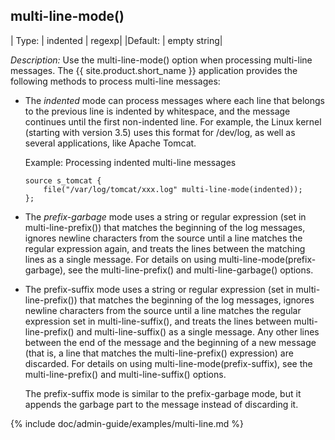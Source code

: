 ## multi-line-mode()

| Type:  |  indented \| regexp|
|Default: |  empty string|

*Description:* Use the multi-line-mode() option when processing
multi-line messages. The {{ site.product.short_name }} application provides the
following methods to process multi-line messages:

- The *indented* mode can process messages where each line that
    belongs to the previous line is indented by whitespace, and the
    message continues until the first non-indented line. For example,
    the Linux kernel (starting with version 3.5) uses this format for
    /dev/log, as well as several applications, like Apache Tomcat.

    Example: Processing indented multi-line messages

    ```config
    source s_tomcat {
        file("/var/log/tomcat/xxx.log" multi-line-mode(indented));
    };
    ```

- The *prefix-garbage* mode uses a string or regular expression (set
    in multi-line-prefix()) that matches the beginning of the log
    messages, ignores newline characters from the source until a line
    matches the regular expression again, and treats the lines between
    the matching lines as a single message. For details on using
    multi-line-mode(prefix-garbage), see the multi-line-prefix() and
    multi-line-garbage() options.

- The prefix-suffix mode uses a string or regular expression (set in
    multi-line-prefix()) that matches the beginning of the log messages,
    ignores newline characters from the source until a line matches the
    regular expression set in multi-line-suffix(), and treats the lines
    between multi-line-prefix() and multi-line-suffix() as a single
    message. Any other lines between the end of the message and the
    beginning of a new message (that is, a line that matches the
    multi-line-prefix() expression) are discarded. For details on using
    multi-line-mode(prefix-suffix), see the multi-line-prefix() and
    multi-line-suffix() options.

    The prefix-suffix mode is similar to the prefix-garbage mode, but it
    appends the garbage part to the message instead of discarding it.

{% include doc/admin-guide/examples/multi-line.md %}
